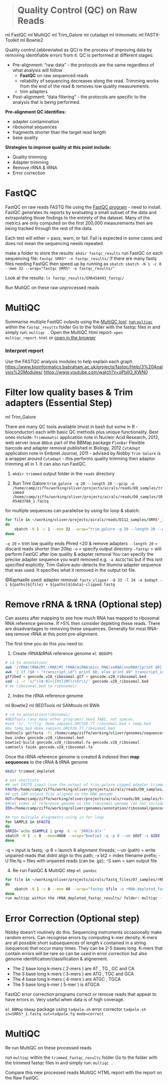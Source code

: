 > # Quality Control (QC) on Raw Reads

ml FastQC
ml MultiQC
ml Trim_Galore
ml cutadapt
ml trimomatic
ml FASTX-Toolkit
ml Bowtie2

Quality control (abbreviated as QC) is the process of improving data by removing identifiable errors from it. QC is performed at different stages:
- Pre-alignment: “raw data” - the protocols are the same regardless of what analysis will follow
	- **FastQC** on raw sequenced reads
	- reliability of sequencing decreases along the read. Trimming works from the end of the read & removes low quality measurements.
	- trim adapters
- Post-alignment: “data filtering” - the protocols are specific to the analysis that is being performed.

**Pre-alignment QC identifies:**
- adapter contamination
- ribosomal sequences
- fragments shorter than the target read length
- base quality

**Strategies to improve quality at this point include:**
- Quality trimming
- Adapter trimming
- Remove rRNA & tRNA
- Error correction

# FastQC

FastQC on raw reads FASTQ file using the [FastQC program](http://www.bioinformatics.babraham.ac.uk/projects/fastqc/) - need to install. FastQC generates its reports by evaluating a small subset of the data and extrapolating those findings to the entirety of the dataset. Many of the metrics are only computed on the first 200,000 measurements then are being tracked through the rest of the data.

Each test will either = pass; warn; or fail. Fail is expected in some cases and does not mean the sequencing needs repeated.
 
make a folder to store the results: `mkdir fastqc_results`
run FastQC on each sequencing file: `fastqc SRR5* -o fastqc_results/`
if there are many fastq files needing FastQC then speed up by running as `sbatch`: `sbatch -N 1 -c 8 --mem 32 --wrap="fastqc SRR5* -o fastqc_results/"`

Look at the results: `ls fastqc_results/ERR458493_fastqc/`

Run MultQC on these raw unprocessed reads

# MultiQC

Summarise multiple FastQC outputs using the [MultiQC tool](http://multiqc.info/):
[run `multiqc`](http://multiqc.info/docs/#running-multiqc) within the `fastqc_results` folder
Go to the folder with the fastqc files in and simply run: `multiqc .`
Open the MultiQC html report: `open multiqc_report.html` or [open in the browser](https://multiqc.info/docs/#using-multiqc-reports)

### Interpret report

Use the FASTQC analysis modules to help explain each graph
https://www.bioinformatics.babraham.ac.uk/projects/fastqc/Help/3%20Analysis%20Modules/
https://www.youtube.com/watch?v=qPbIlO_KWN0

# Filter low quality bases & Trim adapters (Essential Step)
ml Trim_Galore

There are many QC tools available (most in bash but some in R - bioconductor) each with basic QC methods plus unique functionality. Best ones include:
`Trimmomatic`  application note in Nucleic Acid Research, 2012, web server issue
`BBDuk` part of the BBMap package
`FlexBar` Flexible barcode and adapter removal  published in Biology, 2012
`CutAdapt`  application note in Embnet Journal, 2011 - advised by Nobby
`Trim Galore` is a wrapper around `Cutadapt` - this performs quality trimming then adaptor trimming all in 1. It can also run FastQC.

1. `mkdir trimmed` output folder in the `reads` directory

2. Run Trim Galore 
`trim_galore -q 20 --length 20 --gzip -o /home/camp/ziffo/working/oliver/projects/airals/reads/D0_samples/trimmed /home/camp/ziffo/working/oliver/projects/airals/reads/D0_samples/SRR5483788_1.fastq`

for multiple sequences can parallelise by using for loop & sbatch:
```bash
for file in ~/working/oliver/projects/airals/reads/D112_samples/SRR5*_1.fastq
do
	sbatch -N 1 -c 1 --mem 32 --wrap="trim_galore -q 20 --length 20 --gzip -fastqc -o /home/camp/ziffo/working/oliver/projects/airals/reads/D112_samples/trimmed $file";
done
```

`-q 20` = trim low quality ends Phred <20 & remove adapters
`--length 20` = discard reads shorter than 20bp
`-o` = specify output directory
`-fastqc` = will perform FastQC after low quality & adapter removal
You can specify the precise adapter sequence you want removed e.g. `-a AGCGCTAG` but if this isnt specified explicitly, Trim Galore auto-detects the Illumina adapter sequence that was used. It specifies what it removed in the output txt file.

@Raphaelle used:
adapter removal: `fastx_clipper -Q 33 -l 24 -a $adapt -i ${paths}${file} > ${paths}${data}-clipped.fastq`

# Remove rRNA & tRNA (Optional step)
Can assess after mapping to see how much RNA has mapped to ribosomal RNA reference genome. If >5% then consider depleting these reads. 
There are disadvantages to removing these sequences. Generally for most RNA-seq remove rRNA at this point pre-alignment.

The first time you do this you need to:
1. Create rRNA&tRNA reference genome
`ml BEDOPS`
```bash
# cd to annotation/
awk '/rRNA|tRNA|Mt_rRNA|Mt_tRNA|miRNA|misc_RNA|snRNA|snoRNA/{print $0}' gencode.v28.primary_assembly.annotation.gtf > temp.gtf
awk '{ if ($0 ~ "transcript_id") print $0; else print $0" transcript_id \"\";"; }' temp.gtf > gencode.v28_ribosomal.gtf
gtf2bed < gencode.v28_ribosomal.gtf > gencode.v28_ribosomal.bed
sed -i -r 's/^([0-9]+|[XY]|MT)/chr\1/' gencode.v28_ribosomal.bed
# mv ribosomal.bed to ribosomal/
```

2. Index the rRNA reference genome

ml Bowtie2
ml BEDTools
ml SAMtools
ml BWA

```bash
# cd to annotation/ribosomal/
#BEDTools (any many other programs) need TABS, not spaces.
#sed 's/  */\t/g' Homo_sapiens.GRCh38.77_ribosomal.bed > temp.bed
#mv temp.bed Homo_sapiens.GRCh38.77_ribosomal.bed
bedtools getfasta -fi /home/camp/ziffo/working/oliver/genomes/sequences/human/GRCh38.primary_assembly.genome.fa -bed gencode.v28_ribosomal.bed -fo gencode.v28_ribosomal.fa
bwa index gencode.v28_ribosomal.bed
bowtie2-build gencode.v28_ribosomal.fa gencode.v28_ribosomal
samtools faidx gencode.v28_ribosomal.fa
```

Once the rRNA reference genome is created & indexed then **map sequences** to the rRNA & tRNA genome

```bash
mkdir trimmed_depleted 

# set shortcuts
## set FASTQ input (use the output of trim galore zipped adapter trimmed fastq files)
FASTQ=/home/camp/ziffo/working/oliver/projects/airals/reads/D0_samples/trimmed/*.fq.gz
## set SAM output file aligned to the RNA genome
OUT=/home/camp/ziffo/working/oliver/projects/airals/reads/D0_samples/trimmed_depleted/
##set index of reference genome as the ribosomal genome (do not include .fai on end of ribosomal i.e. only include base name)
IDX=/home/camp/ziffo/working/oliver/genomes/annotation/ribosomal/gencode.v28_ribosomal

## run multiple alignments using in for loop
for SAMPLE in $FASTQ 
do
SRRID=`echo $SAMPLE | grep -E -o 'SRR[0-9]+'`
sbatch -N 1 -c 8 --mem=40GB --wrap="bowtie2 -q -p 8 --un $OUT -x $IDX -U $SAMPLE -S ${OUT}${SRRID}.sam";
done
```
-q = input is fastq; -p 8 = launch 8 alignment threads; --un (path) = write unpaired reads that didnt align to this path; -x bt2 = index filename prefix; -U file.fq = files with unpaired reads (can be .gz); -S sam = sam output file

4. Re-run FastQC & MultiQC step
`ml pandoc`
```bash
for file in ~/working/oliver/projects/airals/fastq_files/D7_samples/rRNA_depleted/SRR5*_1.fastq
do
	sbatch -N 1 -c 8 --mem 40 --wrap="fastqc $file -o rRNA_depleted_fastqc_results/";
done
run multiqc within the rRNA_depleted_fastqc_results/ folder: multiqc -f .
```
 
# Error Correction (Optional step)
Nobby doesn't routinely do this. 
Sequencing instruments occasionally make random errors. Can recognise errors by computing k-mer density. K-mers are all possible short subsequences of length `k` contained in a string (sequence) that occur many times. They can be 2-5 bases long. K-mers that contain errors will be rare so can be used in error correction but also genome identification/classification & alignement.

- The 2 base long k-mers ( 2-mers ) are AT , TG , GC and CA
- The 3 base long k-mers ( 3-mers ) are ATG , TGC and GCA
- The 4 base long k-mers ( 4-mers ) are ATGC , TGCA
- The 5 base long k-mer ( 5-mer ) is ATGCA

FastQC error correction programs correct or remove reads that appear to have errors in. Very useful when data is of high coverage.

`ml BBMap`
`bbmap` package using `tadpole.sh` error corrector
`tadpole.sh in=SRR5*_1.fastq out=tadpole.fq mode=correct`

# MultiQC

Re run MultiQC on these processed reads

run `multiqc` within the `trimmed_fastqc_results` folder
Go to the folder with the trimmed fastqc files in and simply run: `multiqc .`

Compare this new processed reads MultiQC HTML report with the report on the Raw FastQC.
<!--stackedit_data:
eyJoaXN0b3J5IjpbMzgxMjYwNzM5LC0xMDgzNzcwLC0xMTE0Nz
AyODcsOTA5NzEzNzQ2LDcyMDcwMzk4NCwtMTQ3MDQxMzEzOSwx
MDY5NjAwMjc3LDY0NzIyMDA1Myw5OTAwMDQ4MTEsLTE4Njg3Nj
cyMTgsLTE4OTk4MjAyMl19
-->
